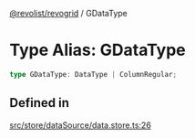 [@revolist/revogrid](README.md) / GDataType

# Type Alias: GDataType

```ts
type GDataType: DataType | ColumnRegular;
```

## Defined in

[src/store/dataSource/data.store.ts:26](https://github.com/revolist/revogrid/blob/2bbd565b6ba0fbdf72ee22dd6361908f69d8c6e1/src/store/dataSource/data.store.ts#L26)

